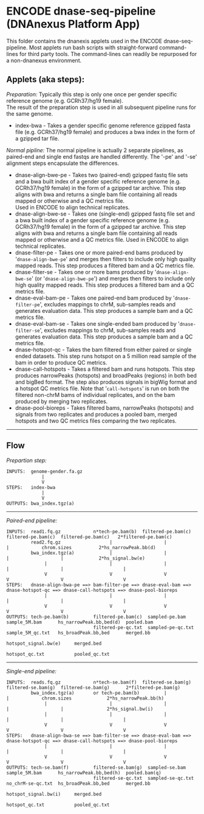 # ENCODE dnase-seq-pipeline (DNAnexus Platform App)

This folder contains the dnanexis applets used in the ENCODE dnase-seq-pipeline. Most applets run 
bash scripts with straight-forward command-lines for third party tools.  The command-lines can readily 
be repurposed for a non-dnanexus environment.

## Applets (aka steps):
*Preparation:* Typically this step is only one once per gender specific reference genome (e.g. GCRh37/hg19 female).  
               The result of the preparation step is used in all subsequent pipeline runs for the same genome.
- index-bwa - Takes a gender specific genome reference gzipped fasta file (e.g. GCRh37/hg19 female) and produces a 
              bwa index in the form of a gzipped tar file.

*Normal pipline:* The normal pipeline is actually 2 separate pipelines, as paired-end and single end fastqs are handled
                differently.  The '-pe' and '-se' alignment steps encapsulate the differences. 
- dnase-align-bwe-pe  - Takes two (paired-end) gzipped fastq file sets and a bwa built index of a gender specific
                        reference genome (e.g. GCRh37/hg19 female) in the form of a gzipped tar archive.  This step aligns
                        with bwa and returns a single bam file containing all reads mapped or otherwise and a QC metrics file.  
                        Used in ENCODE to align technical replicates.
- dnase-align-bwe-se  - Takes one (single-end) gzipped fastq file set and a bwa built index of a gender specific 
                        reference genome (e.g. GCRh37/hg19 female) in the form of a gzipped tar archive.  This step aligns
                        with bwa and returns a single bam file containing all reads mapped or otherwise and a QC metrics file.
                        Used in ENCODE to align technical replicates.
- dnase-filter-pe     - Takes one or more paired-end bams produced by '`dnase-align-bwe-pe`' and merges then filters to 
                        include only high quality mapped reads.  This step produces a filtered bam and a QC metrics file.
- dnase-filter-se     - Takes one or more bams produced by '`dnase-align-bwe-se`' (or '`dnase-align-bwe-pe`') 
                        and merges then filters to include only high quality mapped reads.  This step produces a 
                        filtered bam and a QC metrics file.
- dnase-eval-bam-pe   - Takes one paired-end bam produced by '`dnase-filter-pe`', excludes mappings to chrM, sub-samples
                        reads and generates evaluation data. This step produces a sample bam and a QC metrics file.
- dnase-eval-bam-se   - Takes one single-ended bam produced by '`dnase-filter-se`', excludes mappings to chrM, sub-samples
                        reads and generates evaluation data. This step produces a sample bam and a QC metrics file.
- dnase-hotspot-qc    - Takes the bam filtered from either paired or single ended datasets.
                        This step runs hotspot on a 5 million read sample of the bam in order to produce QC metrics.
- dnase-call-hotspots - Takes a filtered bam and runs hotspots.  This step produces narrowPeaks (hotspots) and broadPeaks
                        (regions) in both bed and bigBed format.  The step also produces signals in bigWig format and
                        a hotspot QC metrics file.  Note that '`call-hotspots`' is run on both the filtered non-chrM bams 
                        of individual replicates, and on the bam produced by merging two replicates.
- dnase-pool-bioreps  - Takes filtered bams, narrowPeaks (hotspots) and signals from two replicates and produces a pooled 
                        bam, merged hotspots and two QC metrics files comparing the two replicates.

---------
## Flow
*Prepartion step:*
```
INPUTS:  genome-gender.fa.gz
             |
             V
STEPS:   index-bwa
             |
             V
OUTPUTS: bwa_index.tgz(a)
```

---------
*Paired-end pipeline:*
```
INPUTS:  read1.fq.gz            n*tech-pe.bam(b)  filtered-pe.bam(c)  filtered-pe.bam(c)  filtered-pe.bam(c)   2*filtered-pe.bam(c)
         read2.fq.gz                  |                   |                  |            chrom.sizes          2*hs_narrowPeak.bb(d)
         bwa_index.tgz(a)             |                   |                  |                   |             2*hs_signal.bw(e)
              |                       |                   |                  |                   |                      |
              V                       V                   V                  V                   V                      V
STEPS:   dnase-align-bwa-pe ==> bam-filter-pe ==> dnase-eval-bam ==> dnase-hotspot-qc ==> dnase-call-hotspots ==> dnase-pool-bioreps
              |                       |                   |                  |                   |                      |
              V                       V                   V                  V                   V                      V
OUTPUTS: tech-pe.bam(b)         filtered-pe.bam(c)  sampled-pe.bam     sample_5M.bam      hs_narrowPeak.bb,bed(d)  pooled.bam
                                filtered-pe-qc.txt  sampled-pe-qc.txt  sample_5M_qc.txt   hs_broadPeak.bb,bed      merged.bb
                                                                                          hotspot_signal.bw(e)     merged.bed
                                                                                          hotspot_qc.txt           pooled_qc.txt
```

---------
*Single-end pipeline:*
```
INPUTS:  reads.fq.gz            n*tech-se.bam(f)  filtered-se.bam(g)  filtered-se.bam(g)  filtered-se.bam(g)      2*filtered-pe.bam(g)
         bwa_index.tgz(a)       or tech-pe.bam(b)         |                  |            chrom.sizes             2*hs_narrowPeak.bb(h)
              |                       |                   |                  |                   |                2*hs_signal.bw(i)
              |                       |                   |                  |                   |                      |
              V                       V                   V                  V                   V                      V
STEPS:   dnase-align-bwa-se ==> bam-filter-se ==> dnase-eval-bam ==> dnase-hotspot-qc ==> dnase-call-hotspots ==> dnase-pool-bioreps
              |                       |                   |                  |                   |                      |
              V                       V                   V                  V                   V                      V
OUTPUTS: tech-se.bam(f)         filtered-se.bam(g)  sampled-se.bam     sample_5M.bam      hs_narrowPeak.bb,bed(h)  pooled.bam(q)
                                filtered-se-qc.txt  sampled-se-qc.txt  no_chrM-se-qc.txt  hs_broadPeak.bb,bed      merged.bb
                                                                                          hotspot_signal.bw(i)     merged.bed
                                                                                          hotspot_qc.txt           pooled_qc.txt
```

